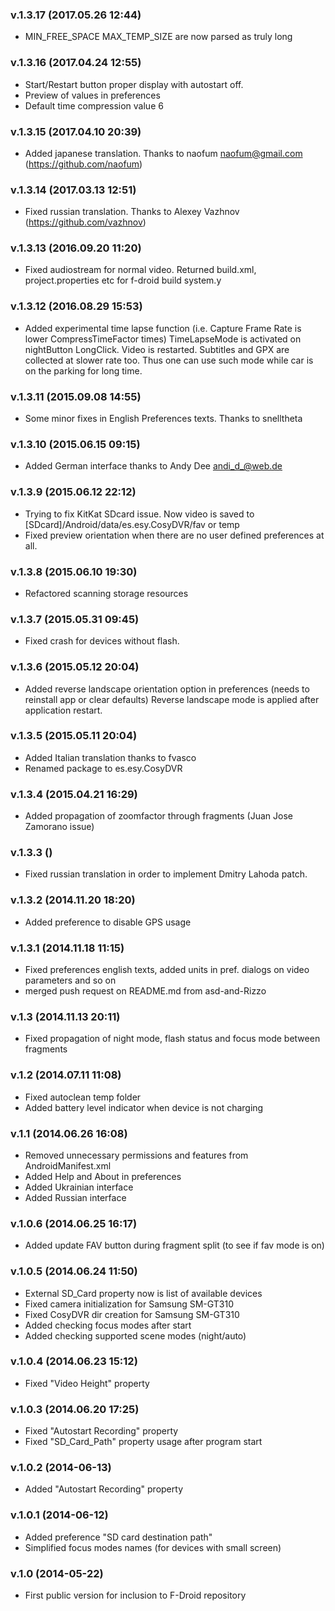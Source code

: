 ### v.1.3.17 (2017.05.26 12:44)

  * MIN_FREE_SPACE MAX_TEMP_SIZE are now parsed as truly long

### v.1.3.16 (2017.04.24 12:55)

  * Start/Restart button proper display with autostart off.
  * Preview of values in preferences
  * Default time compression value 6

### v.1.3.15 (2017.04.10 20:39)

  * Added japanese translation. Thanks to naofum <naofum@gmail.com> (https://github.com/naofum)

### v.1.3.14 (2017.03.13 12:51)

  * Fixed russian translation. Thanks to Alexey Vazhnov (https://github.com/vazhnov)

### v.1.3.13 (2016.09.20 11:20)

  * Fixed audiostream for normal video. Returned build.xml, project.properties etc for f-droid build system.y

### v.1.3.12 (2016.08.29 15:53)

  * Added experimental time lapse function (i.e. Capture Frame Rate is lower CompressTimeFactor times)
	TimeLapseMode is activated on nightButton LongClick. Video is restarted. Subtitles and GPX are
	collected at slower rate too. Thus one can use such mode while car is on the parking for long time.

### v.1.3.11 (2015.09.08 14:55)

  * Some minor fixes in English Preferences texts. Thanks to snelltheta

### v.1.3.10 (2015.06.15 09:15)

  * Added German interface thanks to Andy Dee <andi_d_@web.de>

### v.1.3.9 (2015.06.12 22:12)

  * Trying to fix KitKat SDcard issue. Now video is saved to [SDcard]/Android/data/es.esy.CosyDVR/fav or temp
  * Fixed preview orientation when there are no user defined preferences at all.

### v.1.3.8 (2015.06.10 19:30)

  * Refactored scanning storage resources

### v.1.3.7 (2015.05.31 09:45)

  * Fixed crash for devices without flash.

### v.1.3.6 (2015.05.12 20:04)

  * Added reverse landscape orientation option in preferences (needs to reinstall app or clear defaults)
    Reverse landscape mode is applied after application restart.

### v.1.3.5 (2015.05.11 20:04)

  * Added Italian translation thanks to fvasco
  * Renamed package to es.esy.CosyDVR

### v.1.3.4 (2015.04.21 16:29)

  * Added propagation of zoomfactor through fragments (Juan Jose Zamorano issue)

### v.1.3.3 ()

  * Fixed russian translation in order to implement Dmitry Lahoda patch.

### v.1.3.2 (2014.11.20 18:20)

  * Added preference to disable GPS usage

### v.1.3.1 (2014.11.18 11:15)

  * Fixed preferences english texts, added units in pref. dialogs on video parameters and so on
  * merged push request on README.md from asd-and-Rizzo

### v.1.3 (2014.11.13 20:11)

  * Fixed propagation of night mode, flash status and focus mode between fragments

### v.1.2 (2014.07.11 11:08)

  * Fixed autoclean temp folder
  * Added battery level indicator when device is not charging

### v.1.1 (2014.06.26 16:08)

  * Removed unnecessary permissions and features from AndroidManifest.xml
  * Added Help and About in preferences
  * Added Ukrainian interface
  * Added Russian interface

### v.1.0.6 (2014.06.25 16:17)

  * Added update FAV button during fragment split (to see if fav mode is on)

### v.1.0.5 (2014.06.24 11:50)

  * External SD_Card property now is list of available devices
  * Fixed camera initialization for Samsung SM-GT310
  * Fixed CosyDVR dir creation for Samsung SM-GT310
  * Added checking focus modes after start
  * Added checking supported scene modes (night/auto)

### v.1.0.4 (2014.06.23 15:12)

  * Fixed "Video Height" property

### v.1.0.3 (2014.06.20 17:25)

  * Fixed "Autostart Recording" property
  * Fixed "SD_Card_Path" property usage after program start

### v.1.0.2 (2014-06-13)

  * Added "Autostart Recording" property

### v.1.0.1 (2014-06-12)

  * Added preference "SD card destination path"
  * Simplified focus modes names (for devices with small screen)

### v.1.0 (2014-05-22)

  * First public version for inclusion to F-Droid repository
